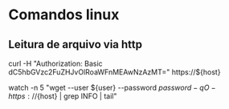 # Comandos linux

## Leitura de arquivo via http

curl -H "Authorization: Basic dC5hbGVzc2FuZHJvOlRoaWFnMEAwNzAzMT=" https://${host}

watch -n 5 "wget --user ${user} --password ${password} -qO-  https://${host} | grep INFO | tail" 
